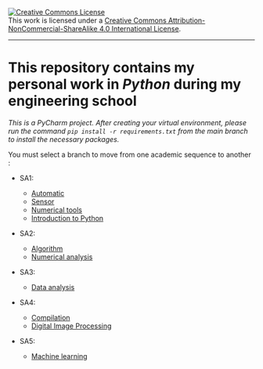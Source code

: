 <a rel="license" href="http://creativecommons.org/licenses/by-nc-sa/4.0/"><img alt="Creative Commons License" style="border-width:0" src="https://i.creativecommons.org/l/by-nc-sa/4.0/88x31.png" /></a><br />This work is licensed under a <a rel="license" href="http://creativecommons.org/licenses/by-nc-sa/4.0/">Creative Commons Attribution-NonCommercial-ShareAlike 4.0 International License</a>.

---


# This repository contains my personal work in *Python* during my engineering school

*This is a PyCharm project. After creating your virtual environment, please run the command `pip install -r requirements.txt` from the main branch to install the necessary packages.*

You must select a branch to move from one academic sequence to another :

- SA1:
  - [Automatic](https://github.com/MelDubi/depot-ensta-python/tree/1A/Automatique)
  - [Sensor](https://github.com/MelDubi/depot-ensta-python/tree/1A/Capteurs)
  - [Numerical tools](https://github.com/MelDubi/depot-ensta-python/tree/1A/Outils%20numériques)
  - [Introduction to Python](https://github.com/MelDubi/depot-ensta-python/tree/1A/Python)

- SA2:
  - [Algorithm](https://github.com/MelDubi/depot-ensta-python/tree/1A/Algorythmes%20fondamentale)
  - [Numerical analysis](https://github.com/MelDubi/depot-ensta-python/tree/1A/Analyse%20Numérique)
 
- SA3:
  - [Data analysis](https://github.com/MelDubi/depot-ensta-python/tree/2A/Analyses%20statistiques%20)

- SA4:
  - [Compilation](https://github.com/MelDubi/depot-ensta-python/tree/2A/Compilation)
  - [Digital Image Processing](https://github.com/MelDubi/depot-ensta-python/tree/2A/Traitement%20de%20l'image)

- SA5:
  - [Machine learning](https://github.com/MelDubi/depot-ensta-python/tree/3A/machine_learning)


